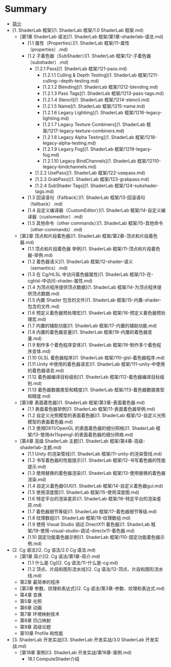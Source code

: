 # Summary

* [简介](README.md)
* [1. ShaderLab 框架](1. ShaderLab 框架/1.0 ShaderLab 框架.md)
    * [第1章 ShaderLab 语法](1. ShaderLab 框架/第1章-shaderlab-语法.md)
        * [1.1 属性（Properties）](1. ShaderLab 框架/11-属性（properties）.md)
        * [1.2 子着色器（SubShader）](1. ShaderLab 框架/12-子着色器（subshader）.md)
            * [1.2.1 Pass](1. ShaderLab 框架/121-pass.md)
                * [1.2.1.1 Culling & Depth Testing](1. ShaderLab 框架/1211-culling--depth-testing.md)
                * [1.2.1.2 Blending](1. ShaderLab 框架/1212-blending.md)
                * [1.2.1.3 Pass Tags](1. ShaderLab 框架/1213-pass-tags.md)
                * [1.2.1.4 Stencil](1. ShaderLab 框架/1214-stencil.md)
                * [1.2.1.5 Name](1. ShaderLab 框架/1215-name.md)
                * [1.2.1.6 Legacy Lightiing](1. ShaderLab 框架/1216-legacy-lightiing.md)
                * [1.2.1.7 Legacy Texture Combiners](1. ShaderLab 框架/1217-legacy-texture-combiners.md)
                * [1.2.1.8 Legacy Alpha Testing](1. ShaderLab 框架/1218-legacy-alpha-testing.md)
                * [1.2.1.9 Legacy Fog](1. ShaderLab 框架/1219-legacy-fog.md)
                * [1.2.1.10 Legacy BindChannels](1. ShaderLab 框架/12110-legacy-bindchannels.md)
            * [1.2.2 UsePass](1. ShaderLab 框架/122-usepass.md)
            * [1.2.3 GrabPass](1. ShaderLab 框架/123-grabpass.md)
            * [1.2.4 SubShader Tags](1. ShaderLab 框架/124-subshader-tags.md)
        * [1.3 回滚语句（Fallback）](1. ShaderLab 框架/13-回滚语句（fallback）.md)
        * [1.4 自定义编译器（CustomEditor）](1. ShaderLab 框架/14-自定义编译器（customeditor）.md)
        * [1.5 其他命令（other commands）](1. ShaderLab 框架/15-其他命令（other-commands）.md)
    * [第2章 顶点和片段着色器](1. ShaderLab 框架/第2章-顶点和片段着色器.md)
        * [1.1 顶点和片段着色器 举例](1. ShaderLab 框架/11-顶点和片段着色器-举例.md)
        * [1.2 着色器语义](1. ShaderLab 框架/12-shader-语义（semantics）.md)
        * [1.3 在 Cg\/HLSL 中访问着色器属性](1. ShaderLab 框架/13-在-cghlsl-中访问-shader-属性.md)
        * [1.4 为顶点程序提供顶点数据](1. ShaderLab 框架/14-为顶点程序提供顶点数据.md)
        * [1.5 内置 Shader 包含的文件](1. ShaderLab 框架/15-内置-shader-包含的文件.md)
        * [1.6 预定义着色器预处理宏](1. ShaderLab 框架/16-预定义着色器预处理宏.md)
        * [1.7 内置的辅助功能](1. ShaderLab 框架/17-内置的辅助功能.md)
        * [1.8 内置的着色器变量](1. ShaderLab 框架/18-内置的着色器变量.md)
        * [1.9 制作多个着色程序变体](1. ShaderLab 框架/19-制作多个着色程序变体.md)
        * [1.10 GLSL 着色器程序](1. ShaderLab 框架/110-glsl-着色器程序.md)
        * [1.11 Unity 中使用的着色器语言](1. ShaderLab 框架/111-unity-中使用的着色器语言.md)
        * [1.12 着色器编译目标级别](1. ShaderLab 框架/112-着色器编译目标级别.md)
        * [1.13 着色器数据类型和精度](1. ShaderLab 框架/113-着色器数据类型和精度.md)
    * [第3章 表面着色器](1. ShaderLab 框架/第3章-表面着色器.md)
        * [1.1 表面着色器举例](1. ShaderLab 框架/11-表面着色器举例.md)
        * [1.2 自定义光照模型的表面着色器](1. ShaderLab 框架/12-自定义光照模型的表面着色器.md)
        * [1.3 使用DX11\/OpenGL 的表面着色器的细分网格](1. ShaderLab 框架/13-使用dx11opengl-的表面着色器的细分网格.md)
    * [第4章 高级 ShaderLab 主题](1. ShaderLab 框架/第4章-高级-shaderlab-主题.md)
        * [1.1 Unity 的渲染管线](1. ShaderLab 框架/11-unity-的渲染管线.md)
        * [1.2 书写着色器的性能提示](1. ShaderLab 框架/12-书写着色器的性能提示.md)
        * [1.3 使用替换的着色器渲染](1. ShaderLab 框架/13-使用替换的着色器渲染.md)
        * [1.4 自定义着色器GUI](1. ShaderLab 框架/14-自定义着色器gui.md)
        * [1.5 使用深度图](1. ShaderLab 框架/15-使用深度图.md)
        * [1.6 特定平台的渲染差异](1. ShaderLab 框架/16-特定平台的渲染差异.md)
        * [1.7 着色器细节等级](1. ShaderLab 框架/17-着色器细节等级.md)
        * [1.8 纹理数组](1. ShaderLab 框架/18-纹理数组.md)
        * [1.9 使用 Visual Studio 调试 DirectX11 着色器](1. ShaderLab 框架/19-使用-visual-studio-调试-directx11-着色器.md)
        * [1.10 固定功能着色器示例](1. ShaderLab 框架/110-固定功能着色器示例.md)
* [2. Cg 语法](2. Cg 语法/2.0 Cg 语法.md)
    * [第1章 简介](2. Cg 语法/第1章-简介.md)
        * [1.1 什么是 Cg](2. Cg 语法/11-什么是-cg.md)
        * [1.2 顶点、片段和图形流水线](2. Cg 语法/12-顶点、片段和图形流水线.md)
    * 第2章 最简单的程序
    * [第3章 参数、纹理和表达式](2. Cg 语法/第3章-参数、纹理和表达式.md)
    * 第4章 变换
    * 第5章 光照
    * 第6章 动画
    * 第7章 环境映射技术
    * 第8章 凹凸映射
    * 第9章 高级论题
    * 第10章 Profile 和性能
* [3. ShaderLab 开发实战](3. ShaderLab 开发实战/3.0 ShaderLab 开发实战.md)
    * [第18章 案例](3. ShaderLab 开发实战/第18章-案例.md)
        * 18.1 ComputeShader介绍

